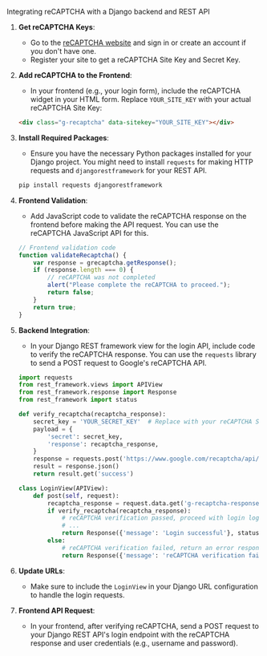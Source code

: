 Integrating reCAPTCHA with a Django backend and REST API 

1. **Get reCAPTCHA Keys**:
   - Go to the [reCAPTCHA website](https://www.google.com/recaptcha) and sign in or create an account if you don't have one.
   - Register your site to get a reCAPTCHA Site Key and Secret Key.

2. **Add reCAPTCHA to the Frontend**:
   - In your frontend (e.g., your login form), include the reCAPTCHA widget in your HTML form. Replace `YOUR_SITE_KEY` with your actual reCAPTCHA Site Key:

   ```html
   <div class="g-recaptcha" data-sitekey="YOUR_SITE_KEY"></div>
   ```

3. **Install Required Packages**:
   - Ensure you have the necessary Python packages installed for your Django project. You might need to install `requests` for making HTTP requests and `djangorestframework` for your REST API.

   ```bash
   pip install requests djangorestframework
   ```

4. **Frontend Validation**:
   - Add JavaScript code to validate the reCAPTCHA response on the frontend before making the API request. You can use the reCAPTCHA JavaScript API for this.

   ```javascript
   // Frontend validation code
   function validateRecaptcha() {
       var response = grecaptcha.getResponse();
       if (response.length === 0) {
           // reCAPTCHA was not completed
           alert("Please complete the reCAPTCHA to proceed.");
           return false;
       }
       return true;
   }
   ```

5. **Backend Integration**:
   - In your Django REST framework view for the login API, include code to verify the reCAPTCHA response. You can use the `requests` library to send a POST request to Google's reCAPTCHA API.

   ```python
   import requests
   from rest_framework.views import APIView
   from rest_framework.response import Response
   from rest_framework import status

   def verify_recaptcha(recaptcha_response):
       secret_key = 'YOUR_SECRET_KEY'  # Replace with your reCAPTCHA Secret Key
       payload = {
           'secret': secret_key,
           'response': recaptcha_response,
       }
       response = requests.post('https://www.google.com/recaptcha/api/siteverify', data=payload)
       result = response.json()
       return result.get('success')

   class LoginView(APIView):
       def post(self, request):
           recaptcha_response = request.data.get('g-recaptcha-response')
           if verify_recaptcha(recaptcha_response):
               # reCAPTCHA verification passed, proceed with login logic
               # ...
               return Response({'message': 'Login successful'}, status=status.HTTP_200_OK)
           else:
               # reCAPTCHA verification failed, return an error response
               return Response({'message': 'reCAPTCHA verification failed'}, status=status.HTTP_400_BAD_REQUEST)
   ```

6. **Update URLs**:
   - Make sure to include the `LoginView` in your Django URL configuration to handle the login requests.

7. **Frontend API Request**:
   - In your frontend, after verifying reCAPTCHA, send a POST request to your Django REST API's login endpoint with the reCAPTCHA response and user credentials (e.g., username and password).
